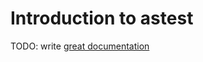 # Introduction to astest

TODO: write [great documentation](http://jacobian.org/writing/what-to-write/)
